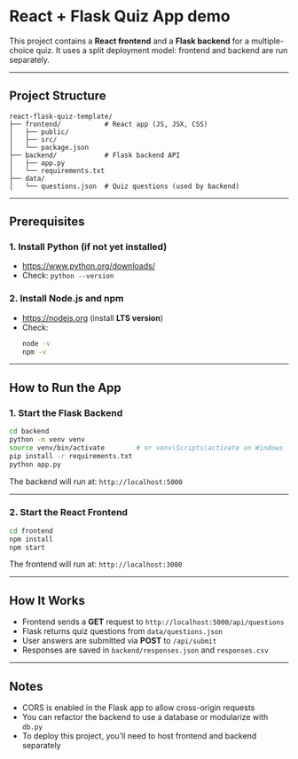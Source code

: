 # React + Flask Quiz App demo

This project contains a **React frontend** and a **Flask backend** for a multiple-choice quiz.
It uses a split deployment model: frontend and backend are run separately.

---

## Project Structure

```
react-flask-quiz-template/
├── frontend/           # React app (JS, JSX, CSS)
│   ├── public/
│   ├── src/
│   └── package.json
├── backend/            # Flask backend API
│   ├── app.py
│   └── requirements.txt
├── data/
│   └── questions.json  # Quiz questions (used by backend)
```

---

## Prerequisites

### 1. Install Python (if not yet installed)
- https://www.python.org/downloads/
- Check: `python --version`

### 2. Install Node.js and npm
- https://nodejs.org (install **LTS version**)
- Check:
  ```bash
  node -v
  npm -v
  ```

---

## How to Run the App

### 1. Start the Flask Backend

```bash
cd backend
python -m venv venv
source venv/bin/activate        # or venv\Scripts\activate on Windows
pip install -r requirements.txt
python app.py
```

The backend will run at: `http://localhost:5000`

---

### 2. Start the React Frontend

```bash
cd frontend
npm install
npm start
```

The frontend will run at: `http://localhost:3000`

---

## How It Works

- Frontend sends a **GET** request to `http://localhost:5000/api/questions`
- Flask returns quiz questions from `data/questions.json`
- User answers are submitted via **POST** to `/api/submit`
- Responses are saved in `backend/responses.json` and `responses.csv`

---

## Notes

- CORS is enabled in the Flask app to allow cross-origin requests
- You can refactor the backend to use a database or modularize with `db.py`
- To deploy this project, you'll need to host frontend and backend separately


